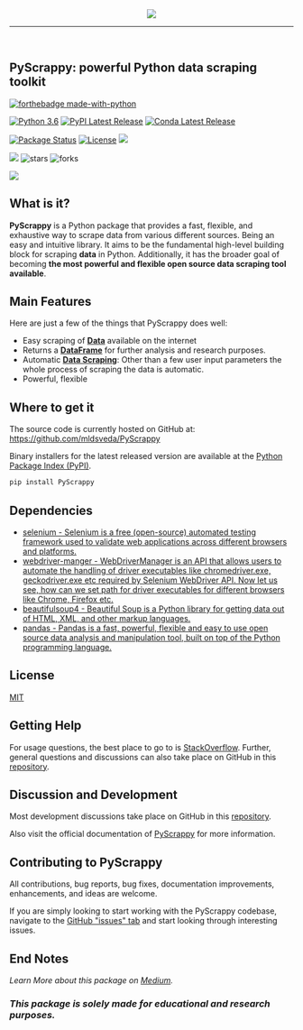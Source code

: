 <div align = "center">
  <img src="https://raw.githubusercontent.com/mldsveda/PyScrappy/main/PyScrappy.png">
  <hr>
  <br/>
</div>

## PyScrappy: powerful Python data scraping toolkit

[![forthebadge made-with-python](http://ForTheBadge.com/images/badges/made-with-python.svg)](https://www.python.org/)    

[![Python 3.6](https://img.shields.io/badge/python-3.6-blue.svg)](https://www.python.org/downloads/release/python-360/) 
[![PyPI Latest Release](https://img.shields.io/pypi/v/PyScrappy.svg)](https://pypi.org/project/PyScrappy/)
[![Conda Latest Release](https://anaconda.org/conda-forge/pandas/badges/version.svg)](https://anaconda.org/anaconda/pandas/)

[![Package Status](https://img.shields.io/pypi/status/PyScrappy.svg)](https://pypi.org/project/PyScrappy/)
[![License](https://img.shields.io/pypi/l/PyScrappy.svg)](https://github.com/mldsveda/PyScrappy/blob/main/LICENSE)
![](https://img.shields.io/pypi/dm/PyScrappy)

![](https://komarev.com/ghpvc/?username=mldsveda&style=flat-square)
![stars](https://img.shields.io/github/stars/mldsveda/PyScrappy?style=social)
![forks](https://img.shields.io/github/forks/mldsveda/PyScrappy?style=social)

[![](https://img.shields.io/badge/pyscrappy-official%20documentation-blue)](https://pyscrappy.netlify.app/)


## What is it?

**PyScrappy** is a Python package that provides a fast, flexible, and exhaustive way to scrape data from various different sources. Being an
easy and intuitive library. It aims to be the fundamental high-level building block for scraping **data** in Python. Additionally, it has the broader goal of becoming **the most powerful and flexible open source data scraping tool available**.

## Main Features
Here are just a few of the things that PyScrappy does well:

  - Easy scraping of [**Data**](https://medium.com/analytics-vidhya/web-scraping-in-python-using-the-all-new-pyscrappy-5c136ed6906b) available on the internet
  - Returns a [**DataFrame**](https://pandas.pydata.org/docs/reference/api/pandas.DataFrame.html) for further analysis and research purposes.
  - Automatic [**Data Scraping**](https://medium.com/analytics-vidhya/web-scraping-in-python-using-the-all-new-pyscrappy-5c136ed6906b): Other than a few user input parameters the whole process of scraping the data is automatic.
  - Powerful, flexible 

## Where to get it
The source code is currently hosted on GitHub at:
https://github.com/mldsveda/PyScrappy

Binary installers for the latest released version are available at the [Python
Package Index (PyPI)](https://pypi.org/project/PyScrappy/).

```sh
pip install PyScrappy
```

## Dependencies
- [selenium - Selenium is a free (open-source) automated testing framework used to validate web applications across different browsers and platforms.](https://www.selenium.dev/)
- [webdriver-manger - WebDriverManager is an API that allows users to automate the handling of driver executables like chromedriver.exe, geckodriver.exe etc required by Selenium WebDriver API. Now let us see, how can we set path for driver executables for different browsers like Chrome, Firefox etc.](https://github.com/bonigarcia/webdrivermanager)
- [beautifulsoup4 - Beautiful Soup is a Python library for getting data out of HTML, XML, and other markup languages.](https://www.crummy.com/software/BeautifulSoup/bs4/doc/)
- [pandas - Pandas is a fast, powerful, flexible and easy to use open source data analysis and manipulation tool, built on top of the Python programming language.](https://pandas.pydata.org/)


## License
[MIT](https://github.com/mldsveda/PyScrappy/blob/main/LICENSE)

## Getting Help

For usage questions, the best place to go to is [StackOverflow](https://stackoverflow.com/questions/tagged/pyscrappy).
Further, general questions and discussions can also take place on GitHub in this [repository](https://github.com/mldsveda/PyScrappy).

## Discussion and Development
Most development discussions take place on GitHub in this [repository](https://github.com/mldsveda/PyScrappy).

Also visit the official documentation of [PyScrappy](https://pyscrappy.netlify.app/) for more information.

## Contributing to PyScrappy
All contributions, bug reports, bug fixes, documentation improvements, enhancements, and ideas are welcome.

If you are simply looking to start working with the PyScrappy codebase, navigate to the [GitHub "issues" tab](https://github.com/mldsveda/PyScrappy/issues) and start looking through interesting issues.

## End Notes
*Learn More about this package on [Medium](https://medium.com/analytics-vidhya/web-scraping-in-python-using-the-all-new-pyscrappy-5c136ed6906b).*

### ***This package is solely made for educational and research purposes.***
